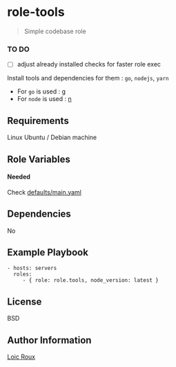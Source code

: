 role-tools
=========
> Simple codebase role

### TO DO
- [ ] adjust already installed checks for faster role exec

Install tools and dependencies for them : `go`, `nodejs`, `yarn`

- For `go` is used : [g](https://github.com/stefanmaric/g)
- For `node` is used : [n](https://github.com/tj/n)

Requirements
------------

Linux Ubuntu / Debian machine

Role Variables
--------------
#### Needed

Check [defaults/main.yaml](./defaults/main.yml)

Dependencies
------------

No

Example Playbook
----------------

    - hosts: servers
      roles:
         - { role: role.tools, node_version: latest }

License
-------

BSD

Author Information
------------------

[Loic Roux]()
